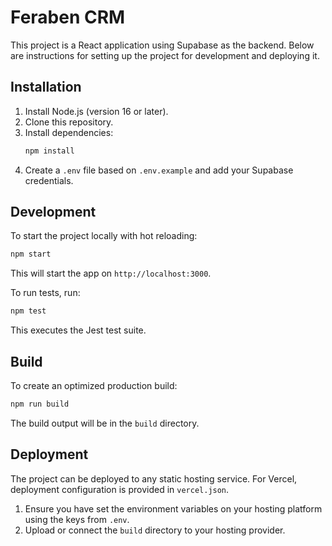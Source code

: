 # Feraben CRM

This project is a React application using Supabase as the backend. Below are instructions for setting up the project for development and deploying it.

## Installation

1. Install Node.js (version 16 or later).
2. Clone this repository.
3. Install dependencies:
   ```bash
   npm install
   ```
4. Create a `.env` file based on `.env.example` and add your Supabase credentials.

## Development

To start the project locally with hot reloading:

```bash
npm start
```

This will start the app on `http://localhost:3000`.

To run tests, run:

```bash
npm test
```

This executes the Jest test suite.

## Build

To create an optimized production build:

```bash
npm run build
```

The build output will be in the `build` directory.

## Deployment

The project can be deployed to any static hosting service. For Vercel, deployment configuration is provided in `vercel.json`.

1. Ensure you have set the environment variables on your hosting platform using the keys from `.env`.
2. Upload or connect the `build` directory to your hosting provider.

